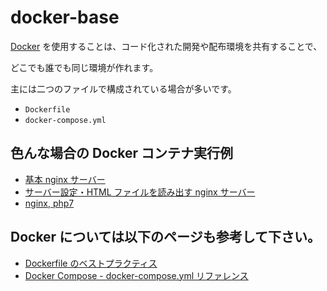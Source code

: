 # docker-base

[Docker](https://docs.docker.com/docker-for-mac/install/) を使用することは、コード化された開発や配布環境を共有することで、

どこでも誰でも同じ環境が作れます。

主には二つのファイルで構成されている場合が多いです。

- `Dockerfile`
- `docker-compose.yml`

## 色んな場合の Docker コンテナ実行例

- [基本 nginx サーバー](https://github.com/shizuoka-dev/docker-base/tree/master/examples/nginx)
- [サーバー設定・HTML ファイルを読み出す nginx サーバー](https://github.com/shizuoka-dev/docker-base/tree/master/examples/nginx-with-conf)
- [nginx, php7](https://github.com/shizuoka-dev/docker-base/tree/master/examples/nginx-php7)

## Docker については以下のページも参考して下さい。
- [Dockerfile のベストプラクティス](http://docs.docker.jp/engine/articles/dockerfile_best-practice.html)
- [Docker Compose - docker-compose.yml リファレンス](https://qiita.com/zembutsu/items/9e9d80e05e36e882caaa)
